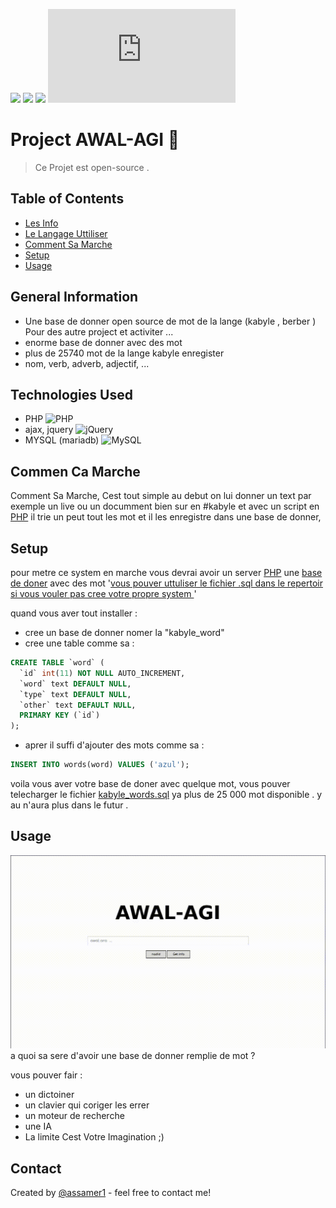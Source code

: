 ![](https://badgen.net/packagephobia/publish/@tusbar/cache-control)
![](https://badgen.net/packagist/v/monolog/monolog)
![](https://badgen.net/packagist/lang/monolog/monolog)
![](https://badgen.net/https/cal-badge-icd0onfvrxx6.runkit.sh)
# Project AWAL-AGI 👋
> Ce Projet est open-source .

## Table of Contents
* [Les Info](#general-information)
* [Le Langage Uttiliser](#technologies-used)
* [Comment Sa Marche](#commen-ca-marche)
* [Setup](#setup)
* [Usage](#usage)
<!-- * [License](#license) -->


## General Information
- Une base de donner open source de mot de la lange (kabyle , berber ) Pour des autre project et activiter ...
- enorme base de donner avec des mot
- plus de 25740 mot de la lange kabyle enregister
- nom, verb, adverb, adjectif, ...


## Technologies Used
- PHP ![PHP](https://img.shields.io/badge/php-%23777BB4.svg?style=for-the-badge&logo=php&logoColor=white)
- ajax, jquery ![jQuery](https://img.shields.io/badge/jquery-%230769AD.svg?style=for-the-badge&logo=jquery&logoColor=white)
- MYSQL (mariadb) ![MySQL](https://img.shields.io/badge/mysql-%2300f.svg?style=for-the-badge&logo=mysql&logoColor=white)


## Commen Ca Marche
Comment Sa Marche, Cest tout simple au debut on lui donner un text par exemple un live ou un documment bien sur en #kabyle et avec un script en [PHP](https://www.example.com) il trie un peut tout les mot et il les enregistre dans une base de donner, 


## Setup
pour metre ce system en marche vous devrai avoir un server [PHP](https://www.example.com) une [base de doner](https://www.example.com) avec des mot '[vous pouver uttuliser le fichier .sql dans le repertoir si vous vouler pas cree votre propre system ](https://www.example.com)'

quand vous aver tout installer :
- cree un base de donner nomer la "kabyle_word" 
- cree une table comme sa :
``` sql
CREATE TABLE `word` (
  `id` int(11) NOT NULL AUTO_INCREMENT,
  `word` text DEFAULT NULL,
  `type` text DEFAULT NULL,
  `other` text DEFAULT NULL,
  PRIMARY KEY (`id`)
);
```
- aprer il suffi d'ajouter des mots comme sa :
``` sql 
INSERT INTO words(word) VALUES ('azul');
```

voila vous aver votre base de doner avec quelque mot, vous pouver telecharger le fichier [kabyle_words.sql](http://sqdqsd.com) ya plus de 25 000 mot disponible . y au n'aura plus dans le futur .

## Usage
![](./icon.gif)
a quoi sa sere d'avoir une base de donner remplie de mot ?

vous pouver fair :
- un dictoiner 
- un clavier qui coriger les errer
- un moteur de recherche
- une IA
- La limite Cest Votre Imagination ;)

## Contact
Created by [@assamer1]() - feel free to contact me!


<!-- Optional -->
<!-- ## License -->
<!-- This project is open source . -->
